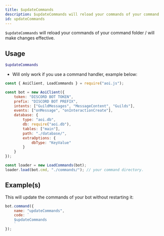 ```yaml
---
title: $updateCommands
description: $updateCommands will reload your commands of your command folder / will make changes effective.
id: updateCommands
---
```


`$updateCommands` will reload your commands of your command folder / will make changes effective.

## Usage

```php
$updateCommands
```

* Will only work if you use a command handler, example below:

```javascript
const { AoiClient, LoadCommands } = require("aoi.js");

const bot = new AoiClient({
    token: "DISCORD BOT TOKEN",
    prefix: "DISCORD BOT PREFIX",
    intents: ["GuildMessages", "MessageContent", "Guilds"],
    events: ["onMessage", "onInteractionCreate"],
    database: {
        type: "aoi.db",
        db: require("aoi.db"),
        tables: ["main"],
        path: "./database/",
        extraOptions: {
            dbType: "KeyValue"
        }
    }
});

const loader = new LoadCommands(bot);
loader.load(bot.cmd, "./commands/"); // your command directory.
```

## Example(s)

This will update the commands of your bot without restarting it:

```javascript
bot.command({
    name: "updateCommands",
    code: `
    $updateCommands
    `
});
```